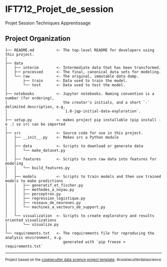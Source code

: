 IFT712_Projet_de_session
==============================

Projet Session Techniques Apprentissage

Project Organization
------------

    ├── README.md          <- The top-level README for developers using this project.
    │
    ├── data
    │   ├── interim        <- Intermediate data that has been transformed.
    │   ├── processed      <- The final, canonical data sets for modeling.
    │   └── raw            <- The original, immutable data dump.
    │       ├── train      <- Data used to train the model.
    │       └── test       <- Data used to test the model.
    │
    ├── notebooks          <- Jupyter notebooks. Naming convention is a number (for ordering),
    │                         the creator's initials, and a short `-` delimited description, e.g.
    │                         `1.0-jqp-initial-data-exploration`.
    │
    ├── setup.py           <- makes project pip installable (pip install -e .) so src can be imported
    │
    ├── src                <- Source code for use in this project.
    │   ├── __init__.py    <- Makes src a Python module
    │   │
    │   ├── data           <- Scripts to download or generate data
    │   │   └── make_dataset.py
    │   │
    │   ├── features       <- Scripts to turn raw data into features for modeling
    │   │   └── build_features.py
    │   │
    │   ├── models         <- Scripts to train models and then use trained models to make predictions
    │   │   ├── generatif_et_fischer.py
    │   │   ├── methodes_a_noyau.py
    │   │   ├── perceptron.py
    │   │   ├── regression_logistique.py
    │   │   ├── reseaux_de_neurones.py
    │   │   └── machines_a_vecteurs_de_support.py
    │   │
    │   └── visualization  <- Scripts to create exploratory and results oriented visualizations
    │       └── visualize.py
    │
    └── requirements.txt   <- The requirements file for reproducing the analysis environment, e.g.
                              generated with `pip freeze > requirements.txt`


--------

<p><small>Project based on the <a target="_blank" href="https://drivendata.github.io/cookiecutter-data-science/">cookiecutter data science project template</a>. #cookiecutterdatascience</small></p>